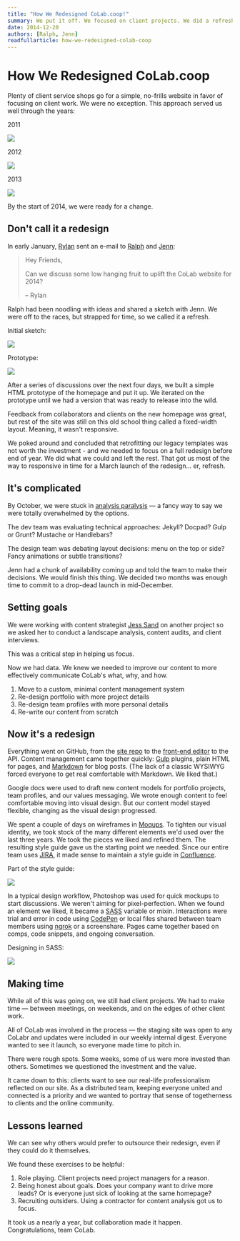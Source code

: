 ```yaml
---
title: "How We Redesigned CoLab.coop!"
summary: We put it off. We focused on client projects. We did a refresh. We weren't satisfied. Here's how we went ahead with a full redesign of our site, and how we finally got it done.
date: 2014-12-20
authors: [Ralph, Jenn]
readfullarticle: how-we-redesigned-colab-coop
---
```


# How We Redesigned CoLab.coop

Plenty of client service shops go for a simple, no-frills website in favor of focusing on client work. We were no exception. This approach served us well through the years:

<div class="grid-parent">
  <div class="col-33-flt">
  <p class="caption center-text">2011</p>
  <img src="/assets/img/blog/2014-12-20_5.png" class="center-element border-all">
  </div>
  <div class="col-33-flt">
  <p class="caption center-text">2012</p>
  <img src="/assets/img/blog/2014-12-20_6.png" class="center-element border-all">
  </div>
  <div class="col-33-flt">
  <p class="caption center-text">2013</p>
  <p><img src="/assets/img/blog/2014-12-20_7.png" class="center-element border-all">
  </div>
</div>

By the start of 2014, we were ready for a change.

## Don't call it a redesign

In early January, [Rylan](http://colab.coop/team) sent an e-mail to [Ralph](http://colab.coop/team) and [Jenn](http://colab.coop/team):

> Hey Friends,
>
> Can we discuss some low hanging fruit to uplift the CoLab website for 2014?
>
> &ndash; Rylan

Ralph had been noodling with ideas and shared a sketch with Jenn. We were off to the races, but strapped for time, so we called it a refresh.

<div class="grid-parent">
  <div class="col-50-flt">
    <p class="caption center-text">Initial sketch:</p>
    <p><img src="/assets/img/blog/2014-12-20_1.jpg" class="center-element"></p>
  </div>
  <div class="col-50-flt">
  <p class="caption center-text">Prototype:</p>
    <p><img src="/assets/img/blog/2014-12-20_2.jpg" class="center-element"></p>
  </div>
</div>

After a series of discussions over the next four days, we built a simple HTML prototype of the homepage and put it up. We iterated on the prototype until we had a version that was ready to release into the wild.

Feedback from collaborators and clients on the new homepage was great, but rest of the site was still on this old school thing called a fixed-width layout. Meaning, it wasn't responsive.

We poked around and concluded that retrofitting our legacy templates was not worth the investment - and we needed to focus on a full redesign before end of year. We did what we could and left the rest. That got us most of the way to responsive in time for a March launch of the redesign... er, refresh.

## It's complicated

By October, we were stuck in [analysis paralysis](http://en.wikipedia.org/wiki/Analysis_paralysis) &mdash; a fancy way to say we were totally overwhelmed by the options.

The dev team was evaluating technical approaches: Jekyll? Docpad? Gulp or Grunt? Mustache or Handlebars?

The design team was debating layout decisions: menu on the top or side? Fancy animations or subtle transitions?

Jenn had a chunk of availability coming up and told the team to make their decisions. We would finish this thing. We decided two months was enough time to commit to a drop-dead launch in mid-December.

## Setting goals

We were working with content strategist [Jess Sand](http://jessicasand.com/) on another project so we asked her to conduct a landscape analysis, content audits, and client interviews.

This was a critical step in helping us focus.

Now we had data. We knew we needed to improve our content to more effectively communicate CoLab's what, why, and how.

1. Move to a custom, minimal content management system
2. Re-design portfolio with more project details
3. Re-design team profiles with more personal details
4. Re-write our content from scratch

## Now it's a redesign

Everything went on GitHub, from the [site repo](https://github.com/colab-coop/colab-coop) to the [front-end  editor](https://github.com/colab-coop/colab-coop-editor) to the API. Content management came together quickly: [Gulp](http://gulpjs.com/) plugins, plain HTML for pages, and [Markdown](http://daringfireball.net/projects/markdown/syntax) for blog posts. (The lack of a classic WYSIWYG forced everyone to get real comfortable with Markdown. We liked that.)

Google docs were used to draft new content models for portfolio projects, team profiles, and our values messaging. We wrote enough content to feel comfortable moving into visual design. But our content model stayed flexible, changing as the visual design progressed.

We spent a couple of days on wireframes in [Moqups](http://moqups.com/). To tighten our visual identity, we took stock of the many different elements we'd used over the last three years. We took the pieces we liked and refined them. The resulting style guide gave us the starting point we needed. Since our entire team uses [JIRA](https://www.atlassian.com/software/jira), it made sense to maintain a style guide in [Confluence](https://www.atlassian.com/software/confluence).

<p class="caption center-text">Part of the style guide:</p>
<p><img src="/assets/img/blog/2014-12-20_3.png" class="center-element border-all"></p>

In a typical design workflow, Photoshop was used for quick mockups to start discussions. We weren't aiming for pixel-perfection. When we found an element we liked, it became a [SASS](http://sass-lang.com/) variable or mixin. Interactions were trial and error in code using [CodePen](http://codepen.io/) or local files shared between team members using [ngrok](https://ngrok.com/) or a screenshare. Pages came together based on comps, code snippets, and ongoing conversation.

<p class="caption center-text">Designing in SASS:</p>
<p><img src="/assets/img/blog/2014-12-20_4.png" class="center-element border-all"></p>

## Making time

While all of this was going on, we still had client projects. We had to make time &mdash; between meetings, on weekends, and on the edges of other client work.

All of CoLab was involved in the process &mdash; the staging site was open to any CoLabr and updates were included in our weekly internal digest. Everyone wanted to see it launch, so everyone made time to pitch in.

There were rough spots. Some weeks, some of us were more invested than others. Sometimes we questioned the investment and the value.

It came down to this: clients want to see our real-life professionalism reflected on our site. As a distributed team, keeping everyone united and connected is a priority and we wanted to portray that sense of togetherness to clients and the online community.

## Lessons learned

We can see why others would prefer to outsource their redesign, even if they could do it themselves.

We found these exercises to be helpful:

1. Role playing. Client projects need project managers for a reason.
2. Being honest about goals. Does your company want to drive more leads? Or is everyone just sick of looking at the same homepage?
3. Recruiting outsiders. Using a contractor for content analysis got us to focus.

It took us a nearly a year, but collaboration made it happen. Congratulations, team CoLab.
